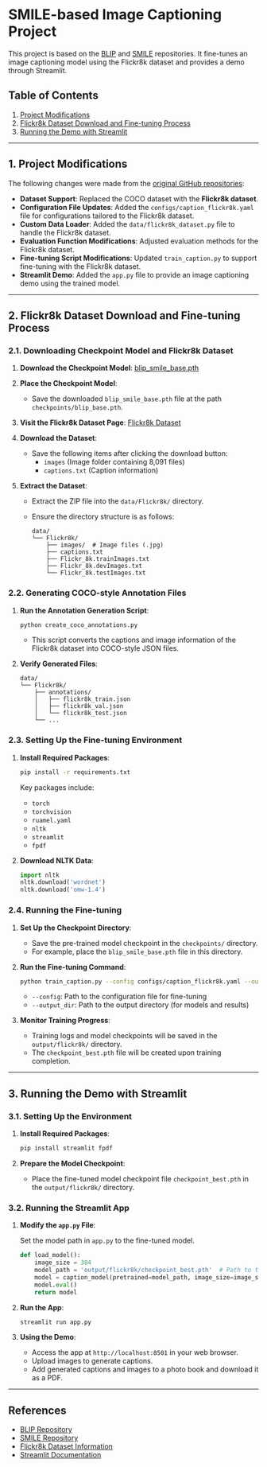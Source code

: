 # SMILE-based Image Captioning Project

This project is based on the [BLIP](https://github.com/salesforce/BLIP) and [SMILE](https://github.com/yuezih/SMILE) repositories. It fine-tunes an image captioning model using the Flickr8k dataset and provides a demo through Streamlit.

## Table of Contents

1. [Project Modifications](#1-project-modifications)
2. [Flickr8k Dataset Download and Fine-tuning Process](#2-flickr8k-dataset-download-and-fine-tuning-process)
3. [Running the Demo with Streamlit](#3-running-the-demo-with-streamlit)

---

## 1. Project Modifications

The following changes were made from the [original GitHub repositories](https://github.com/yuezih/SMILE):

- **Dataset Support**: Replaced the COCO dataset with the **Flickr8k dataset**.
- **Configuration File Updates**: Added the `configs/caption_flickr8k.yaml` file for configurations tailored to the Flickr8k dataset.
- **Custom Data Loader**: Added the `data/flickr8k_dataset.py` file to handle the Flickr8k dataset.
- **Evaluation Function Modifications**: Adjusted evaluation methods for the Flickr8k dataset.
- **Fine-tuning Script Modifications**: Updated `train_caption.py` to support fine-tuning with the Flickr8k dataset.
- **Streamlit Demo**: Added the `app.py` file to provide an image captioning demo using the trained model.

---

## 2. Flickr8k Dataset Download and Fine-tuning Process

### 2.1. Downloading Checkpoint Model and Flickr8k Dataset

1. **Download the Checkpoint Model**: [blip_smile_base.pth](https://huggingface.co/spaces/yuezih/BLIP-SMILE/tree/main/model)
2. **Place the Checkpoint Model**:
   - Save the downloaded `blip_smile_base.pth` file at the path `checkpoints/blip_base.pth`.
3. **Visit the Flickr8k Dataset Page**: [Flickr8k Dataset](https://www.kaggle.com/datasets/adityajn105/flickr8k)
4. **Download the Dataset**:

   - Save the following items after clicking the download button:
     - `images` (Image folder containing 8,091 files)
     - `captions.txt` (Caption information)

5. **Extract the Dataset**:

   - Extract the ZIP file into the `data/Flickr8k/` directory.
   - Ensure the directory structure is as follows:

     ```
     data/
     └── Flickr8k/
         ├── images/  # Image files (.jpg)
         ├── captions.txt
         ├── Flickr_8k.trainImages.txt
         ├── Flickr_8k.devImages.txt
         └── Flickr_8k.testImages.txt
     ```

### 2.2. Generating COCO-style Annotation Files

1. **Run the Annotation Generation Script**:

   ```bash
   python create_coco_annotations.py
   ```

   - This script converts the captions and image information of the Flickr8k dataset into COCO-style JSON files.

2. **Verify Generated Files**:

   ```
   data/
   └── Flickr8k/
       ├── annotations/
       │   ├── flickr8k_train.json
       │   ├── flickr8k_val.json
       │   └── flickr8k_test.json
       └── ...
   ```

### 2.3. Setting Up the Fine-tuning Environment

1. **Install Required Packages**:

   ```bash
   pip install -r requirements.txt
   ```

   Key packages include:

   - `torch`
   - `torchvision`
   - `ruamel.yaml`
   - `nltk`
   - `streamlit`
   - `fpdf`

2. **Download NLTK Data**:

   ```python
   import nltk
   nltk.download('wordnet')
   nltk.download('omw-1.4')
   ```

### 2.4. Running the Fine-tuning

1. **Set Up the Checkpoint Directory**:

   - Save the pre-trained model checkpoint in the `checkpoints/` directory.
   - For example, place the `blip_smile_base.pth` file in this directory.

2. **Run the Fine-tuning Command**:

   ```bash
   python train_caption.py --config configs/caption_flickr8k.yaml --output_dir output/flickr8k
   ```

   - `--config`: Path to the configuration file for fine-tuning
   - `--output_dir`: Path to the output directory (for models and results)

3. **Monitor Training Progress**:
   - Training logs and model checkpoints will be saved in the `output/flickr8k/` directory.
   - The `checkpoint_best.pth` file will be created upon training completion.

---

## 3. Running the Demo with Streamlit

### 3.1. Setting Up the Environment

1. **Install Required Packages**:

   ```bash
   pip install streamlit fpdf
   ```

2. **Prepare the Model Checkpoint**:
   - Place the fine-tuned model checkpoint file `checkpoint_best.pth` in the `output/flickr8k/` directory.

### 3.2. Running the Streamlit App

1. **Modify the `app.py` File**:

   Set the model path in `app.py` to the fine-tuned model.

   ```python
   def load_model():
       image_size = 384
       model_path = 'output/flickr8k/checkpoint_best.pth'  # Path to the fine-tuned model
       model = caption_model(pretrained=model_path, image_size=image_size, vit='base')
       model.eval()
       return model
   ```

2. **Run the App**:

   ```bash
   streamlit run app.py
   ```

3. **Using the Demo**:
   - Access the app at `http://localhost:8501` in your web browser.
   - Upload images to generate captions.
   - Add generated captions and images to a photo book and download it as a PDF.

---

## References

- [BLIP Repository](https://github.com/salesforce/BLIP)
- [SMILE Repository](https://github.com/yuezih/SMILE)
- [Flickr8k Dataset Information](https://www.kaggle.com/datasets/adityajn105/flickr8k)
- [Streamlit Documentation](https://streamlit.io/)
